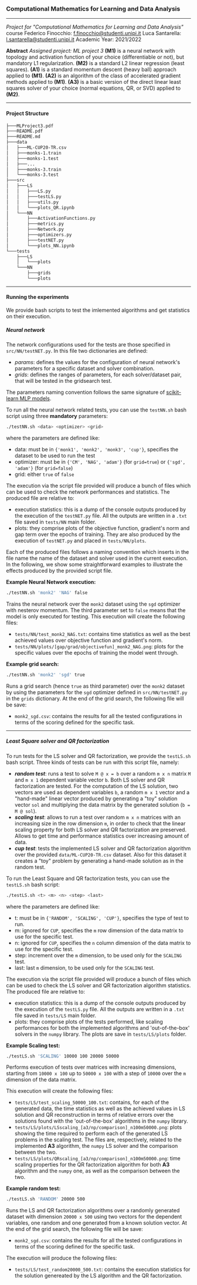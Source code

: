 ### Computational Mathematics for Learning and Data Analysis
***
*Project for "Computational Mathematics for Learning and Data Analysis"* course
Federico Finocchio: f.finocchio@studenti.unipi.it
Luca Santarella: l.santarella@studenti.unipi.it
Academic Year: 2021/2022

**Abstract**
*Assigned project: ML project 3*
**(M1)** is a neural network with topology and activation function of your choice (differentiable or not), but mandatory L1 regularization.
**(M2)** is a standard L2 linear regression (least squares).
**(A1)** is a standard momentum descent (heavy ball) approach applied to **(M1)**.
**(A2)** is an algorithm of the class of accelerated gradient methods applied to **(M1)**.
**(A3)** is a basic version of the direct linear least squares solver of your choice (normal equations, QR, or SVD) applied to **(M2)**.
***
#### Project Structure
```bash
├───MLProject3.pdf
├───README.pdf
├───README.md
├───data
│   ├───ML-CUP20-TR.csv
│   ├───monks-1.train
│   ├───monks-1.test
│   ├───...
│   ├───monks-3.train
│   └───monks-3.test
├───src
│   ├───LS
│   │   ├───LS.py
│   │   ├───testLS.py
│   │   ├───utils.py
│   │   └───plots_QR.ipynb
│   └───NN
│       ├───ActivationFunctions.py
│       ├───metrics.py
│       ├───Network.py
│       ├───optimizers.py
│       ├───testNET.py
│       └───plots_NN.ipynb
└───tests
    ├───LS
    │   └───plots
    └───NN
        ├───grids
        └───plots
```
---
#### Running the experiments
We provide bash scripts to test the imlemented algorithms and get statistics on their execution.
##### Neural network
The network configurations used for the tests are those specified in `src/NN/testNET.py`. In this file two dictionaries are defined:
- *params*: defines the values for the configuration of neural network's parameters for a specific dataset and solver combination.
- *grids*: defines the ranges of parameters, for each solver/dataset pair, that will be tested in the gridsearch test.

The parameters naming convention follows the same signature of [scikit-learn MLP models](https://scikit-learn.org/stable/modules/classes.html#module-sklearn.neural_network).

To run all the neural network related tests, you can use the `testNN.sh` bash script using three __mandatory__ parameters:
```bash
./testNN.sh <data> <optimizer> <grid>
```
where the parameters are defined like:
- data: must be in `{'monk1', 'monk2', 'monk3', 'cup'}`, specifies the dataset to be used to run the test
- optimizer: must be in `{'CM', 'NAG', 'adam'}` (for `grid=true`) or `{'sgd', 'adam'}` (for `grid=false`)
- grid: either `true` of `false`

The execution via the script file provided will produce a bunch of files which can be used to check the network performances and statistics. The produced file are relative to:
- execution statistics: this is a dump of the console outputs produced by the execution of the `testNET.py` file. All the outputs are written in a `.txt` file saved in `tests/NN` main folder.
- plots: they comprise plots of the objective function, gradient's norm and gap term over the epochs of training. They are also produced by the execution of `testNET.py` and placed in `tests/NN/plots`.

Each of the produced files follows a naming convention which inserts in the file name the name of the dataset and solver used in the current execution. In the following, we show some straightforward examples to illustrate the effects produced by the provided script file.

**Example Neural Network execution:**
```bash
./testNN.sh 'monk2' 'NAG' false
```
Trains the neural network over the `monk2` dataset using the `sgd` optimizer with nesterov momentum. The third parameter set to `false` means that the model is only executed for testing.
This execution will create the following files:
- `tests/NN/test_monk2_NAG.txt`: contains time statistics as well as the best achieved values over objective function and gradient's norm.
- `tests/NN/plots/[gap/grad/objectivefun]_monk2_NAG.png`: plots for the specific values over the epochs of training the model went through.

**Example grid search:**
```bash
./testNN.sh 'monk2' 'sgd' true
```
Runs a grid search (hence `true` as third parameter) over the `monk2` dataset by using the parameters for the `sgd` optimizer defined in `src/NN/testNET.py` in the `grids` dictionary.
At the end of the grid search, the following file will be save:
- `monk2_sgd.csv`: contains the results for all the tested configurations in terms of the scoring defined for the specific task.

---
##### Least Square solver and QR factorization

To run tests for the LS solver and QR factorization, we provide the `testLS.sh` bash script. Three kinds of tests can be run with this script file, namely:
- ***random test***: runs a test to solve `M @ x = b` over a random `m x n` matrix `M` and `m x 1` dependent variable vector `b`. Both LS solver and QR factorization are tested. For the computation of the LS solution, two vectors are used as dependent variables `b`, a random `m x 1` vector and a "hand-made" linear vector produced by generating a "toy" solution vector `sol` and multiplying the data matrix by the generated solution (`b = M @ sol`). 
- ***scaling test***: allows to run a test over random `m x n` matrices with an increasing size in the row dimension `m`, in order to check that the linear scaling property for both LS solver and QR factorization are preserved. Allows to get time and performance statistics over increasing amount of data.
- ***cup test***: tests the implemented LS solver and QR factorization algorithm over the provided `data/ML-CUP20-TR.csv` dataset. Also for this dataset it creates a "toy" problem by generating a hand-made solution as in the random test.

To run the Least Square and QR factorization tests, you can use the `testLS.sh` bash script:
```bash
./testLS.sh <t> <m> <n> <step> <last>
```
where the parameters are defined like:
- t: must be in `{'RANDOM', 'SCALING', 'CUP'}`, specifies the type of test to run.
- m: ignored for `CUP`, specifies the `m` row dimension of the data matrix to use for the specific test.
- n: ignored for `CUP`, specifies the `n` column dimension of the data matrix to use for the specific test.
- step: increment over the `m` dimension, to be used only for the `SCALING` test.
- last: last `m` dimension, to be used only for the `SCALING` test.

The execution via the script file provided will produce a bunch of files which can be used to check the LS solver and QR factorization algorithm statistics. The produced file are relative to:
- execution statistics: this is a dump of the console outputs produced by the execution of the `testLS.py` file. All the outputs are written in a `.txt` file saved in `tests/LS` main folder.
- plots: they comprise plots of the tests performed, like scaling performances for both the implemented algorithms and 'out-of-the-box' solvers in the `numpy` library. The plots are save in `tests/LS/plots` folder.

**Example Scaling test:**
```bash
./testLS.sh 'SCALING' 10000 100 20000 50000
```
Performs execution of tests over matrices with increasing dimensions, starting from `10000 x 100` up to `50000 x 100` with a step of `10000` over the `m` dimension of the data matrix.

This execution will create the following files:
- `tests/LS/test_scaling_50000_100.txt`: contains, for each of the generated data, the time statistics as well as the achieved values in LS solution and QR reconstruction in terms of relative errors over the solutions found with the 'out-of-the-box' algorithms in the `numpy` library. 
- `tests/LS/plots/LSscaling_[a3/np/comparison]_n100m50000.png`: plots showing the time required to perform each of the generated LS problems in the scaling test. The files are, respectively, related to the implemented **A3** algorithm, the `numpy` LS solver and the comparison between the two.
- `tests/LS/plots/QRscaling_[a3/np/comparison]_n100m50000.png`: time scaling properties for the QR factorization algorithm for both **A3** algorithm and the `numpy` one, as well as the comparison between the two.

**Example random test:**
```bash
./testLS.sh 'RANDOM' 20000 500
```
Runs the LS and QR factorization algorithms over a randomly generated dataset with dimension `20000 x 500` using two vectors for the dependent variables, one random and one generated from a known solution vector. 
At the end of the grid search, the following file will be save:
- `monk2_sgd.csv`: contains the results for all the tested configurations in terms of the scoring defined for the specific task.

The execution will produce the following files:
- `tests/LS/test_random20000_500.txt`: contains the execution statistics for the solution genereated by the LS algorithm and the QR factorization. 